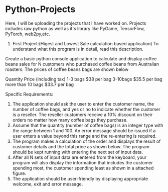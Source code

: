 # Python-Projects
Here, I will be uploading the projects that I have worked on. Projects includes raw python as well as it's library like PyGame, TensorFlow, PyTorch, web2py,etc.

1. First Project:(Higest and Lowest Sale calculation based application)
To understand what this program is in detail, read this description.

Create a basic python console application to calculate and display coffee beans sales for N customers who purchased coffee beans from Australian roasters. The prices of coffee beans bags are shown below

Quantity                      Price (including tax)
1-3 bags                      $38 per bag
3-10bags                     $35.5 per bag
more than 10 bags      $33.7 per bag

Specific Requirements:
1.  The application should ask the user to enter the customer name, the number of coffee bags, and yes or no to indicate whether the customer is a reseller. The reseller customers receive a 10% discount on their orders no matter how many coffee bags they purchase.
2. Assume that the quantity (number of coffee bags) is an integer type with the range between 1 and 100. An error message should be issued if a user enters a value beyond this range and the re-entering is required.
3. The program makes a calculation of the order and displays the result of customer details and the total price as shown below. The program should be kept running with entering the next set of input data.
4. After all N sets of input data are entered from the keyboard, your program will also display the information that includes the customer spending most, the customer spending least as shown in a attached figure.
5. The application should be user-friendly by displaying appropriate welcome, exit and error message.
